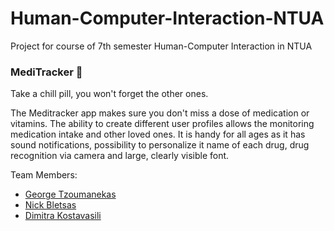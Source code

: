 # Human-Computer-Interaction-NTUA
Project for course of 7th semester Human-Computer Interaction in NTUA

### MediTracker 💊
Take a chill pill, you won't forget the other ones.

The Meditracker app makes sure you don't miss a dose of medication
or vitamins. The ability to create different user profiles allows the
monitoring medication intake and other loved ones. It is handy for
all ages as it has sound notifications, possibility to personalize it
name of each drug, drug recognition via camera and large, clearly visible
font.

Team Members:
* [George Tzoumanekas](https://github.com/GeoTzoum)
* [Nick Bletsas](https://github.com/nickbletsas)
* [Dimitra Kostavasili](https://github.com/dimkost)
